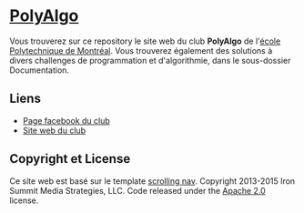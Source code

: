 # [PolyAlgo](http://aboisier.github.io/Polyalgo)

Vous trouverez sur ce repository le site web du club **PolyAlgo** de l'[école Polytechnique de Montréal](http://www.polymtl.ca/). Vous trouverez également des solutions à divers challenges de programmation et d'algorithmie, dans le sous-dossier Documentation.

## Liens

* [Page facebook du club](https://www.facebook.com/PolyAlgo)
* [Site web du club](http://aboisier.github.io/Polyalgo/)

## Copyright et License
Ce site web est basé sur le template [scrolling nav](http://startbootstrap.com/template-overviews/scrolling-nav/).
Copyright 2013-2015 Iron Summit Media Strategies, LLC. Code released under the [Apache 2.0](https://github.com/IronSummitMedia/startbootstrap-scrolling-nav/blob/gh-pages/LICENSE) license.
